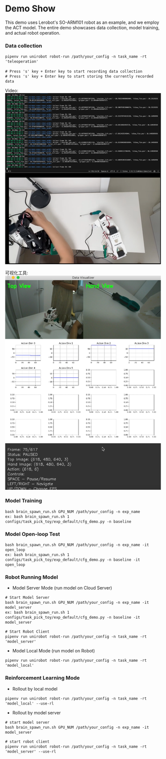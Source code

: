 # Demo Show

This demo uses Lerobot's SO-ARM101 robot as an example, and we employ the ACT model. The entire demo showcases data collection, model training, and actual robot operation.

### Data collection

```
pipenv run unirobot robot-run /path/your_config -n task_name -rt 'teleoperation'

# Press 's' key + Enter key to start recording data collection
# Press 's' key + Enter key to start storing the currently recorded data
```
Video:[![视频预览](../asset/img/collect_data.png)](https://raw.githubusercontent.com/matrix97317/UniRobot/main/asset/video/collect_data.mp4)

可视化工具:[![视频预览](../asset/img/vis_data.png)](https://raw.githubusercontent.com/matrix97317/UniRobot/main/asset/video/vis_data.mp4)

### Model Training
```
bash brain_spawn_run.sh GPU_NUM /path/your_config -n exp_name
ex: bash brain_spawn_run.sh 1 configs/task_pick_toy/exp_default/cfg_demo.py -n baseline
```
### Model Open-loop Test
```
bash brain_spawn_run.sh GPU_NUM /path/your_config -n exp_name -it open_loop
ex: bash brain_spawn_run.sh 1 configs/task_pick_toy/exp_default/cfg_demo.py -n baseline -it open_loop
```

### Robot Running Model

- Model Server Mode (run model on Cloud Server)
```
# Start Model Server
bash brain_spawn_run.sh GPU_NUM /path/your_config -n exp_name -it model_server
ex: bash brain_spawn_run.sh 1 configs/task_pick_toy/exp_default/cfg_demo.py -n baseline -it model_server
```

```
# Start Robot Client
pipenv run unirobot robot-run /path/your_config -n task_name -rt 'model_server'
```

- Model Local Mode (run model on Robot)
```
pipenv run unirobot robot-run /path/your_config -n task_name -rt 'model_local'
```

### Reinforcement Learning Mode

- Rollout by local model
```
pipenv run unirobot robot-run /path/your_config -n task_name -rt 'model_local' --use-rl
```
- Rollout by model server

```
# start model server
bash brain_spawn_run.sh GPU_NUM /path/your_config -n exp_name -it model_server
```

```
# start robot client
pipenv run unirobot robot-run /path/your_config -n task_name -rt 'model_server' --use-rl
```
